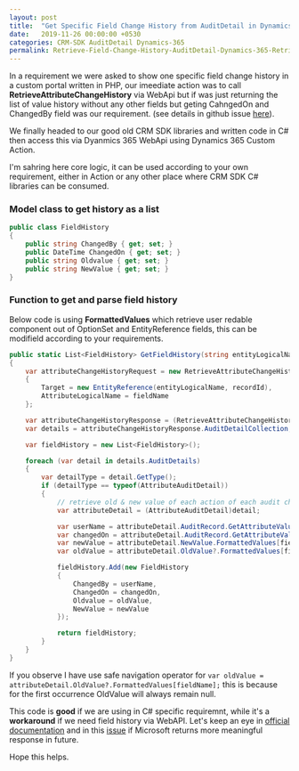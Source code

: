 ```yaml
---
layout: post
title:  "Get Specific Field Change History from AuditDetail in Dynamics 365"
date:   2019-11-26 00:00:00 +0530
categories: CRM-SDK AuditDetail Dynamics-365
permalink: Retrieve-Field-Change-History-AuditDetail-Dynamics-365-RetrieveAttributeChangeHistory
---
```


In a requirement we were asked to show one specific field change history in a custom portal written in PHP, our imeediate action was to call **RetrieveAttributeChangeHistory** via WebApi but if was just returning the list of value history without any other fields but geting CahngedOn and ChangedBy field was our requirement. (see details in github issue [here](https://github.com/MicrosoftDocs/dynamics-365-customer-engagement/issues/1183)).

We finally headed to our good old CRM SDK libraries and written code in C# then access this via Dyanmics 365 WebApi using Dynamics 365 Custom Action.

I'm sahring here core logic, it can be used according to your own requirement, either in Action or any other place where CRM SDK C# libraries can be consumed.

### Model class to get history as a list

```csharp
public class FieldHistory
{
    public string ChangedBy { get; set; }
    public DateTime ChangedOn { get; set; }
    public string Oldvalue { get; set; }
    public string NewValue { get; set; }
}
```

### Function to get and parse field history

Below code is using **FormattedValues** which retrieve user redable component out of OptionSet and EntityReference fields, this can be modifield according to your requirements.

```csharp
public static List<FieldHistory> GetFieldHistory(string entityLogicalName, Guid recordId, string fieldName, IOrganizationService service)
{
    var attributeChangeHistoryRequest = new RetrieveAttributeChangeHistoryRequest
    {
        Target = new EntityReference(entityLogicalName, recordId),
        AttributeLogicalName = fieldName
    };

    var attributeChangeHistoryResponse = (RetrieveAttributeChangeHistoryResponse)service.Execute(attributeChangeHistoryRequest);
    var details = attributeChangeHistoryResponse.AuditDetailCollection;

    var fieldHistory = new List<FieldHistory>();

    foreach (var detail in details.AuditDetails)
    {
        var detailType = detail.GetType();
        if (detailType == typeof(AttributeAuditDetail))
        {
            // retrieve old & new value of each action of each audit change from AttributeAuditDetail
            var attributeDetail = (AttributeAuditDetail)detail;

            var userName = attributeDetail.AuditRecord.GetAttributeValue<EntityReference>("userid").Name;
            var changedOn = attributeDetail.AuditRecord.GetAttributeValue<DateTime>("createdon");
            var newValue = attributeDetail.NewValue.FormattedValues[fieldName];
            var oldValue = attributeDetail.OldValue?.FormattedValues[fieldName];

            fieldHistory.Add(new FieldHistory
            {
                ChangedBy = userName,
                ChangedOn = changedOn,
                Oldvalue = oldValue,
                NewValue = newValue
            });

            return fieldHistory;
        }
    }
}
```

If you observe I have use safe navigation operator for ```var oldValue = attributeDetail.OldValue?.FormattedValues[fieldName];``` this is because for the first occurrence OldValue will always remain null.

This code is **good** if we are using in C# specific requiremnt, while it's a **workaround** if we need field history via WebAPI. Let's keep an eye in [official documentation](https://docs.microsoft.com/en-us/dynamics365/customer-engagement/web-api/retrieveattributechangehistory) and in this [issue](https://github.com/MicrosoftDocs/dynamics-365-customer-engagement/issues/1183) if Microsoft returns more meaningful response in future.

Hope this helps.
